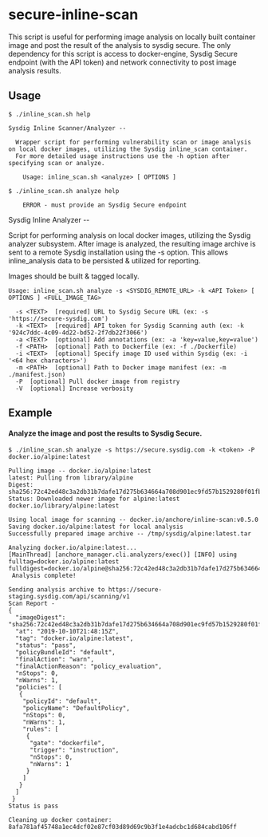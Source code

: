 # secure-inline-scan

This script is useful for performing image analysis on locally built container image and post the result of the analysis to sysdig secure. The only dependency for this script is access to docker-engine, Sysdig Secure endpoint (with the API token) and network connectivity to post image analysis results.

## Usage

    $ ./inline_scan.sh help
    
    Sysdig Inline Scanner/Analyzer --
    
      Wrapper script for performing vulnerability scan or image analysis on local docker images, utilizing the Sysdig inline_scan container.
      For more detailed usage instructions use the -h option after specifying scan or analyze.
    
        Usage: inline_scan.sh <analyze> [ OPTIONS ]
    
    $ ./inline_scan.sh analyze help
    
        ERROR - must provide an Sysdig Secure endpoint


Sysdig Inline Analyzer --

  Script for performing analysis on local docker images, utilizing the Sysdig analyzer subsystem.
  After image is analyzed, the resulting image archive is sent to a remote Sysdig installation
  using the -s <URL> option. This allows inline_analysis data to be persisted & utilized for reporting.

  Images should be built & tagged locally.

    Usage: inline_scan.sh analyze -s <SYSDIG_REMOTE_URL> -k <API Token> [ OPTIONS ] <FULL_IMAGE_TAG>

      -s <TEXT>  [required] URL to Sysdig Secure URL (ex: -s 'https://secure-sysdig.com')
      -k <TEXT>  [required] API token for Sysdig Scanning auth (ex: -k '924c7ddc-4c09-4d22-bd52-2f7db22f3066')
      -a <TEXT>  [optional] Add annotations (ex: -a 'key=value,key=value')
      -f <PATH>  [optional] Path to Dockerfile (ex: -f ./Dockerfile)
      -i <TEXT>  [optional] Specify image ID used within Sysdig (ex: -i '<64 hex characters>')
      -m <PATH>  [optional] Path to Docker image manifest (ex: -m ./manifest.json)
      -P  [optional] Pull docker image from registry
      -V  [optional] Increase verbosity

  


## Example

#### Analyze the image and post the results to Sysdig Secure.
      
    $ ./inline_scan.sh analyze -s https://secure.sysdig.com -k <token> -P docker.io/alpine:latest
    
    Pulling image -- docker.io/alpine:latest
    latest: Pulling from library/alpine
    Digest: sha256:72c42ed48c3a2db31b7dafe17d275b634664a708d901ec9fd57b1529280f01fb
    Status: Downloaded newer image for alpine:latest
    docker.io/library/alpine:latest
    
    Using local image for scanning -- docker.io/anchore/inline-scan:v0.5.0
    Saving docker.io/alpine:latest for local analysis
    Successfully prepared image archive -- /tmp/sysdig/alpine:latest.tar
    
    Analyzing docker.io/alpine:latest...
    [MainThread] [anchore_manager.cli.analyzers/exec()] [INFO] using fulltag=docker.io/alpine:latest fulldigest=docker.io/alpine@sha256:72c42ed48c3a2db31b7dafe17d275b634664a708d901ec9fd57b1529280f01fb
     Analysis complete!
    
    Sending analysis archive to https://secure-staging.sysdig.com/api/scanning/v1
    Scan Report - 
    {
      "imageDigest": "sha256:72c42ed48c3a2db31b7dafe17d275b634664a708d901ec9fd57b1529280f01fb",
      "at": "2019-10-10T21:48:15Z",
      "tag": "docker.io/alpine:latest",
      "status": "pass",
      "policyBundleId": "default",
      "finalAction": "warn",
      "finalActionReason": "policy_evaluation",
      "nStops": 0,
      "nWarns": 1,
      "policies": [
       {
        "policyId": "default",
        "policyName": "DefaultPolicy",
        "nStops": 0,
        "nWarns": 1,
        "rules": [
         {
          "gate": "dockerfile",
          "trigger": "instruction",
          "nStops": 0,
          "nWarns": 1
         }
        ]
       }
      ]
     }
    Status is pass
    
    Cleaning up docker container: 8afa781af45748a1ec4dcf02e87cf03d89d69c9b3f1e4adcbc1d684cabd106ff